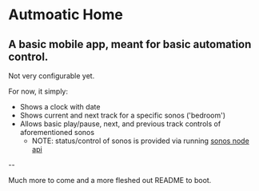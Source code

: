 # Autmoatic Home

## A basic mobile app, meant for basic automation control.

Not very configurable yet.

For now, it simply:

- Shows a clock with date
- Shows current and next track for a specific sonos ('bedroom')
- Allows basic play/pause, next, and previous track controls of aforementioned sonos
  * NOTE: status/control of sonos is provided via running [sonos node api](https://github.com/jishi/node-sonos-http-api)


--

Much more to come and a more fleshed out README to boot.
